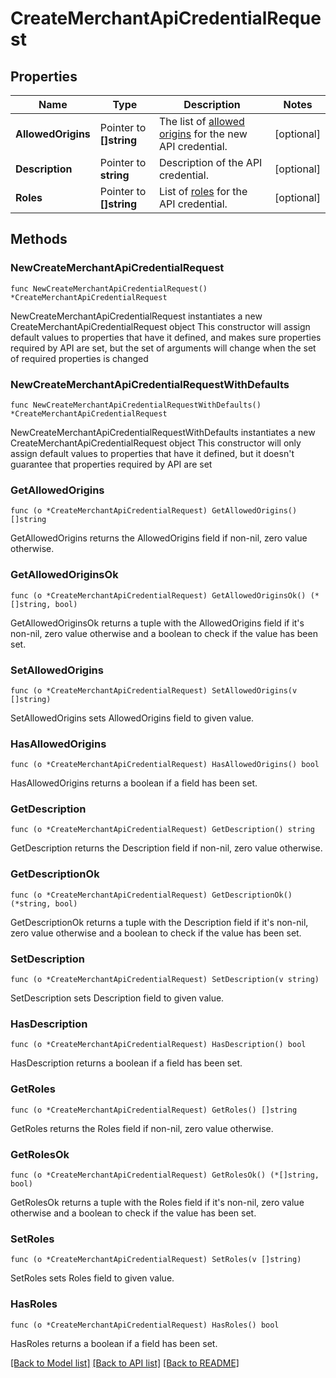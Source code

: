# CreateMerchantApiCredentialRequest

## Properties

Name | Type | Description | Notes
------------ | ------------- | ------------- | -------------
**AllowedOrigins** | Pointer to **[]string** | The list of [allowed origins](https://docs.adyen.com/development-resources/client-side-authentication#allowed-origins) for the new API credential. | [optional] 
**Description** | Pointer to **string** | Description of the API credential. | [optional] 
**Roles** | Pointer to **[]string** | List of [roles](https://docs.adyen.com/development-resources/api-credentials#roles-1) for the API credential. | [optional] 

## Methods

### NewCreateMerchantApiCredentialRequest

`func NewCreateMerchantApiCredentialRequest() *CreateMerchantApiCredentialRequest`

NewCreateMerchantApiCredentialRequest instantiates a new CreateMerchantApiCredentialRequest object
This constructor will assign default values to properties that have it defined,
and makes sure properties required by API are set, but the set of arguments
will change when the set of required properties is changed

### NewCreateMerchantApiCredentialRequestWithDefaults

`func NewCreateMerchantApiCredentialRequestWithDefaults() *CreateMerchantApiCredentialRequest`

NewCreateMerchantApiCredentialRequestWithDefaults instantiates a new CreateMerchantApiCredentialRequest object
This constructor will only assign default values to properties that have it defined,
but it doesn't guarantee that properties required by API are set

### GetAllowedOrigins

`func (o *CreateMerchantApiCredentialRequest) GetAllowedOrigins() []string`

GetAllowedOrigins returns the AllowedOrigins field if non-nil, zero value otherwise.

### GetAllowedOriginsOk

`func (o *CreateMerchantApiCredentialRequest) GetAllowedOriginsOk() (*[]string, bool)`

GetAllowedOriginsOk returns a tuple with the AllowedOrigins field if it's non-nil, zero value otherwise
and a boolean to check if the value has been set.

### SetAllowedOrigins

`func (o *CreateMerchantApiCredentialRequest) SetAllowedOrigins(v []string)`

SetAllowedOrigins sets AllowedOrigins field to given value.

### HasAllowedOrigins

`func (o *CreateMerchantApiCredentialRequest) HasAllowedOrigins() bool`

HasAllowedOrigins returns a boolean if a field has been set.

### GetDescription

`func (o *CreateMerchantApiCredentialRequest) GetDescription() string`

GetDescription returns the Description field if non-nil, zero value otherwise.

### GetDescriptionOk

`func (o *CreateMerchantApiCredentialRequest) GetDescriptionOk() (*string, bool)`

GetDescriptionOk returns a tuple with the Description field if it's non-nil, zero value otherwise
and a boolean to check if the value has been set.

### SetDescription

`func (o *CreateMerchantApiCredentialRequest) SetDescription(v string)`

SetDescription sets Description field to given value.

### HasDescription

`func (o *CreateMerchantApiCredentialRequest) HasDescription() bool`

HasDescription returns a boolean if a field has been set.

### GetRoles

`func (o *CreateMerchantApiCredentialRequest) GetRoles() []string`

GetRoles returns the Roles field if non-nil, zero value otherwise.

### GetRolesOk

`func (o *CreateMerchantApiCredentialRequest) GetRolesOk() (*[]string, bool)`

GetRolesOk returns a tuple with the Roles field if it's non-nil, zero value otherwise
and a boolean to check if the value has been set.

### SetRoles

`func (o *CreateMerchantApiCredentialRequest) SetRoles(v []string)`

SetRoles sets Roles field to given value.

### HasRoles

`func (o *CreateMerchantApiCredentialRequest) HasRoles() bool`

HasRoles returns a boolean if a field has been set.


[[Back to Model list]](../README.md#documentation-for-models) [[Back to API list]](../README.md#documentation-for-api-endpoints) [[Back to README]](../README.md)


